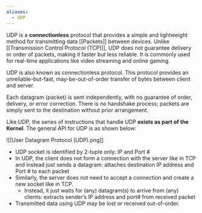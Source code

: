```yaml
---
aliases:
  - UDP
---
```


UDP is a **connectionless** protocol that provides a simple and lightweight method for transmitting data [[Packets]] between devices. Unlike [[Transmission Control Protocol (TCP)]], UDP does not guarantee delivery or order of packets, making it faster but less reliable. It is commonly used for real-time applications like video streaming and online gaming.

UDP is also known as connectionless protocol. This protocol provides an unreliable-but-fast, may-be-out-of-order transfer of bytes between client and server.

Each datagram (packet) is sent independently, with no guarantee of order, delivery, or error correction. There is no handshake process; packets are simply sent to the destination without prior arrangement.

Like UDP, the series of instructions that handle UDP **exists as part of the Kernel**. The general API for UDP is as shown below:

![[User Datagram Protocol (UDP).png]]

- UDP socket is identified by 2-tuple only: IP and Port #
- In UDP, the client does not form a connection with the server like in TCP and instead just sends a datagram: attaches destination IP address and Port # to each packet
- Similarly, the server does not need to accept a connection and create a new socket like in TCP.
    - Instead, it just waits for (any) datagram(s) to arrive from (any) clients: extracts sender’s IP address and port# from received packet
- Transmitted data using UDP may be lost or received out-of-order.
